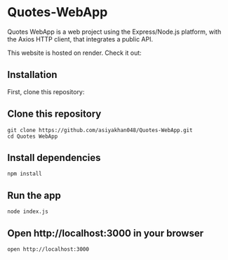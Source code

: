 # Quotes-WebApp

Quotes WebApp is a web project using the Express/Node.js platform, with the Axios HTTP client, that integrates a public API.

This website is hosted on render. Check it out: 

## Installation

First, clone this repository:

<!-- start:code block -->
## Clone this repository
```
git clone https://github.com/asiyakhan048/Quotes-WebApp.git
cd Quotes WebApp
```

## Install dependencies
```
npm install
```

## Run the app
```
node index.js
```

## Open http://localhost:3000 in your browser
```open http://localhost:3000```
<!-- end:code block -->
